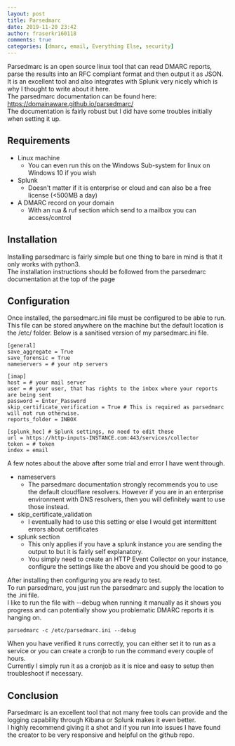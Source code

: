 ```yaml
---
layout: post
title: Parsedmarc
date: 2019-11-20 23:42
author: fraserkr160118
comments: true
categories: [dmarc, email, Everything Else, security]
---
```

<!-- wp:paragraph -->
<p>Parsedmarc is an open source linux tool that can read DMARC reports, parse the results into an RFC compliant format and then output it as JSON.<br>It is an excellent tool and also integrates with Splunk very nicely which is why I thought to write about it here.<br>The parsedmarc documentation can be found here:  <a href="https://domainaware.github.io/parsedmarc/">https://domainaware.github.io/parsedmarc/</a> <br>The documentation is fairly robust but I did have some troubles initially when setting it up.</p>
<!-- /wp:paragraph -->

<!-- wp:heading -->
<h2>Requirements</h2>
<!-- /wp:heading -->

<!-- wp:list -->
<ul><li>Linux machine<ul><li>You can even run this on the Windows Sub-system for linux on Windows 10 if you wish</li></ul></li><li>Splunk<ul><li>Doesn't matter if it is enterprise or cloud and can also be a free license (&lt;500MB a day)</li></ul></li><li>A DMARC record on your domain<ul><li>With an rua &amp; ruf section which send to a mailbox you can access/control</li></ul></li></ul>
<!-- /wp:list -->

<!-- wp:heading -->
<h2>Installation</h2>
<!-- /wp:heading -->

<!-- wp:paragraph -->
<p>Installing parsedmarc is fairly simple but one thing to bare in mind is that it only works with python3.<br>The installation instructions should be followed from the parsedmarc documentation at the top of the page</p>
<!-- /wp:paragraph -->

<!-- wp:heading -->
<h2>Configuration</h2>
<!-- /wp:heading -->

<!-- wp:paragraph -->
<p>Once installed, the parsedmarc.ini file must be configured to be able to run. This file can be stored anywhere on the machine but the default location is the /etc/ folder. Below is a sanitised version of my parsedmarc.ini file.</p>
<!-- /wp:paragraph -->

<!-- wp:code -->
<pre class="wp-block-code"><code>&#091;general]
save_aggregate = True
save_forensic = True
nameservers = # your ntp servers
 
&#091;imap]
host = # your mail server
user = # your user, that has rights to the inbox where your reports are being sent
password = Enter_Password
skip_certificate_verification = True # This is required as parsedmarc will not run otherwise.
reports_folder = INBOX
 
&#091;splunk_hec] # Splunk settings, no need to edit these
url = https://http-inputs-INSTANCE.com:443/services/collector
token = # token
index = email</code></pre>
<!-- /wp:code -->

<!-- wp:paragraph -->
<p>A few notes about the above after some trial and error I have went through.</p>
<!-- /wp:paragraph -->

<!-- wp:list -->
<ul><li>nameservers<ul><li>The parsedmarc documentation strongly recommends you to use the default cloudflare resolvers. However if you are in an enterprise environment with DNS resolvers, then you will definitely want to use those instead.</li></ul></li><li>skip_certificate_validation<ul><li>I eventually had to use this setting or else I would get intermittent errors about certificates</li></ul></li><li>splunk section<ul><li>This only applies if you have a splunk instance you are sending the output to but it is fairly self explanatory.</li><li>You simply need to create an HTTP Event Collector on your instance, configure the settings like the above and you should be good to go</li></ul></li></ul>
<!-- /wp:list -->

<!-- wp:paragraph -->
<p>After installing then configuring you are ready to test.<br>To run parsedmarc, you just run the parsedmarc and supply the location to the .ini file.<br>I like to run the file with --debug when running it manually as it shows you progress and can potentially show you problematic DMARC reports it is hanging on.</p>
<!-- /wp:paragraph -->

<!-- wp:code -->
<pre class="wp-block-code"><code>parsedmarc -c /etc/parsedmarc.ini --debug</code></pre>
<!-- /wp:code -->

<!-- wp:paragraph -->
<p>When you have verified it runs correctly, you can either set it to run as a service or you can create a cronjb to run the command every couple of hours.<br>Currently I simply run it as a cronjob as it is nice and easy to setup then troubleshoot if necessary.</p>
<!-- /wp:paragraph -->

<!-- wp:heading -->
<h2>Conclusion</h2>
<!-- /wp:heading -->

<!-- wp:paragraph -->
<p>Parsedmarc is an excellent tool that not many free tools can provide and the logging capability through Kibana or Splunk makes it even better.<br>I highly recommend giving it a shot and if you run into issues I have found the creator to be very responsive and helpful on the github repo.</p>
<!-- /wp:paragraph -->
